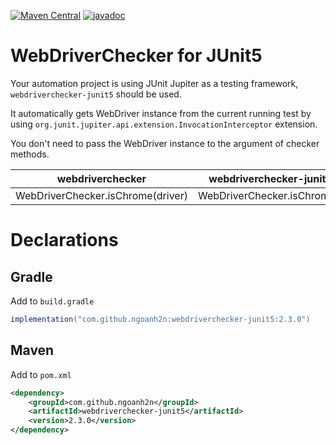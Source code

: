 [![Maven Central](https://maven-badges.herokuapp.com/maven-central/com.github.ngoanh2n/webdriverchecker-junit5/badge.svg)](https://maven-badges.herokuapp.com/maven-central/com.github.ngoanh2n/webdriverchecker-junit5)
[![javadoc](https://javadoc.io/badge2/com.github.ngoanh2n/webdriverchecker-junit5/javadoc.svg)](https://javadoc.io/doc/com.github.ngoanh2n/webdriverchecker-junit5)

# WebDriverChecker for JUnit5
Your automation project is using JUnit Jupiter as a testing framework, `webdriverchecker-junit5` should be used.

It automatically gets WebDriver instance from the current running test by using `org.junit.jupiter.api.extension.InvocationInterceptor` extension.

You don't need to pass the WebDriver instance to the argument of checker methods.

| webdriverchecker   	              | webdriverchecker-junit5     |
|---	                              |---	                        |
| WebDriverChecker.isChrome(driver) | WebDriverChecker.isChrome() |

# Declarations
## Gradle
Add to `build.gradle`
```gradle
implementation("com.github.ngoanh2n:webdriverchecker-junit5:2.3.0")
```

## Maven
Add to `pom.xml`
```xml
<dependency>
    <groupId>com.github.ngoanh2n</groupId>
    <artifactId>webdriverchecker-junit5</artifactId>
    <version>2.3.0</version>
</dependency>
```
